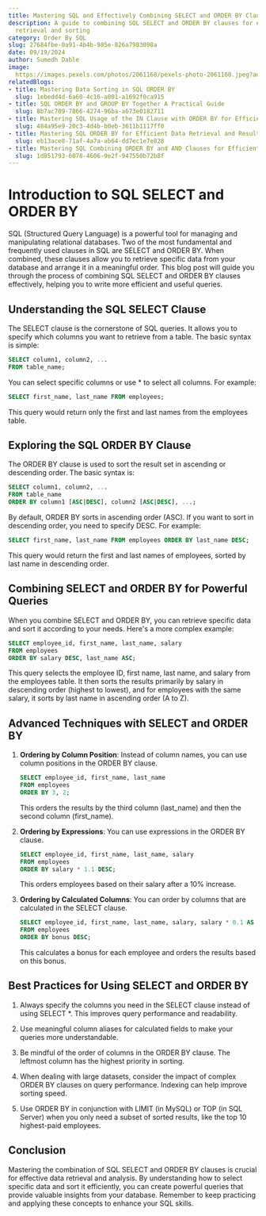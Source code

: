 ```yaml
---
title: Mastering SQL and Effectively Combining SELECT and ORDER BY Clauses
description: A guide to combining SQL SELECT and ORDER BY clauses for efficient data
  retrieval and sorting
category: Order By SQL
slug: 27684fbe-0a91-4b4b-985e-826a7983098a
date: 09/19/2024
author: Sumedh Dable
image: 
  https://images.pexels.com/photos/2061168/pexels-photo-2061168.jpeg?auto=compress&cs=tinysrgb&w=600
relatedBlogs:
- title: Mastering Data Sorting in SQL ORDER BY
  slug: 1ebedd4d-6a60-4c16-a001-a1692f0ca915
- title: SQL ORDER BY and GROUP BY Together A Practical Guide
  slug: 8b7ac709-7866-4274-96ba-a673e0182711
- title: Mastering SQL Usage of the IN Clause with ORDER BY for Efficient Querying
  slug: 484a95e9-20c3-4d4b-b0eb-3611b1117ff0
- title: Mastering SQL ORDER BY for Efficient Data Retrieval and Result Sorting
  slug: eb13ace8-71af-4a7a-ab64-dd7ec1e7e828
- title: Mastering SQL Combining ORDER BY and AND Clauses for Efficient Data Retrieval
  slug: 1d851793-6078-4606-9e2f-947550b72b8f
---
```


# Introduction to SQL SELECT and ORDER BY

SQL (Structured Query Language) is a powerful tool for managing and manipulating relational databases. Two of the most fundamental and frequently used clauses in SQL are SELECT and ORDER BY. When combined, these clauses allow you to retrieve specific data from your database and arrange it in a meaningful order. This blog post will guide you through the process of combining SQL SELECT and ORDER BY clauses effectively, helping you to write more efficient and useful queries.

## Understanding the SQL SELECT Clause

The SELECT clause is the cornerstone of SQL queries. It allows you to specify which columns you want to retrieve from a table. The basic syntax is simple:

```sql
SELECT column1, column2, ...
FROM table_name;
```

You can select specific columns or use * to select all columns. For example:

```sql
SELECT first_name, last_name FROM employees;
```

This query would return only the first and last names from the employees table.

## Exploring the SQL ORDER BY Clause

The ORDER BY clause is used to sort the result set in ascending or descending order. The basic syntax is:

```sql
SELECT column1, column2, ...
FROM table_name
ORDER BY column1 [ASC|DESC], column2 [ASC|DESC], ...;
```

By default, ORDER BY sorts in ascending order (ASC). If you want to sort in descending order, you need to specify DESC. For example:

```sql
SELECT first_name, last_name FROM employees ORDER BY last_name DESC;
```

This query would return the first and last names of employees, sorted by last name in descending order.

## Combining SELECT and ORDER BY for Powerful Queries

When you combine SELECT and ORDER BY, you can retrieve specific data and sort it according to your needs. Here's a more complex example:

```sql
SELECT employee_id, first_name, last_name, salary
FROM employees
ORDER BY salary DESC, last_name ASC;
```

This query selects the employee ID, first name, last name, and salary from the employees table. It then sorts the results primarily by salary in descending order (highest to lowest), and for employees with the same salary, it sorts by last name in ascending order (A to Z).

## Advanced Techniques with SELECT and ORDER BY

1. **Ordering by Column Position**: Instead of column names, you can use column positions in the ORDER BY clause.

   ```sql
   SELECT employee_id, first_name, last_name
   FROM employees
   ORDER BY 3, 2;
   ```

   This orders the results by the third column (last_name) and then the second column (first_name).

2. **Ordering by Expressions**: You can use expressions in the ORDER BY clause.

   ```sql
   SELECT employee_id, first_name, last_name, salary
   FROM employees
   ORDER BY salary * 1.1 DESC;
   ```

   This orders employees based on their salary after a 10% increase.

3. **Ordering by Calculated Columns**: You can order by columns that are calculated in the SELECT clause.

   ```sql
   SELECT employee_id, first_name, last_name, salary, salary * 0.1 AS bonus
   FROM employees
   ORDER BY bonus DESC;
   ```

   This calculates a bonus for each employee and orders the results based on this bonus.

## Best Practices for Using SELECT and ORDER BY

1. Always specify the columns you need in the SELECT clause instead of using SELECT *. This improves query performance and readability.

2. Use meaningful column aliases for calculated fields to make your queries more understandable.

3. Be mindful of the order of columns in the ORDER BY clause. The leftmost column has the highest priority in sorting.

4. When dealing with large datasets, consider the impact of complex ORDER BY clauses on query performance. Indexing can help improve sorting speed.

5. Use ORDER BY in conjunction with LIMIT (in MySQL) or TOP (in SQL Server) when you only need a subset of sorted results, like the top 10 highest-paid employees.

## Conclusion

Mastering the combination of SQL SELECT and ORDER BY clauses is crucial for effective data retrieval and analysis. By understanding how to select specific data and sort it efficiently, you can create powerful queries that provide valuable insights from your database. Remember to keep practicing and applying these concepts to enhance your SQL skills.
